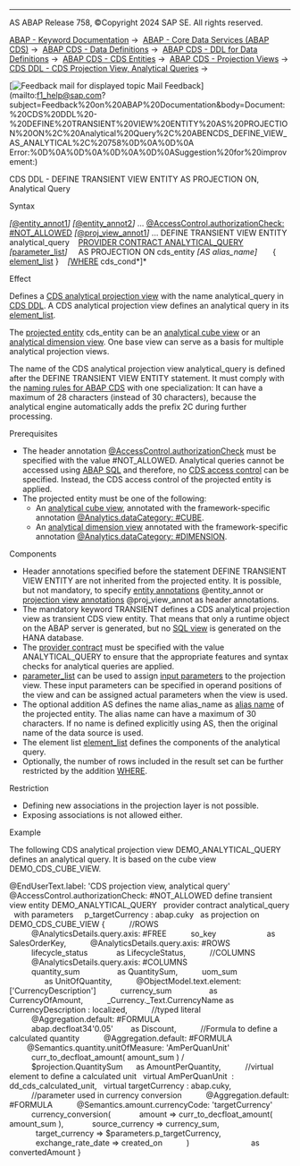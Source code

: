   

* * *

AS ABAP Release 758, ©Copyright 2024 SAP SE. All rights reserved.

[ABAP - Keyword Documentation](https://help.sap.com/doc/abapdocu_758_index_htm/7.58/en-US/abenabap.htm) →  [ABAP - Core Data Services (ABAP CDS)](https://help.sap.com/doc/abapdocu_758_index_htm/7.58/en-US/abencds.htm) →  [ABAP CDS - Data Definitions](https://help.sap.com/doc/abapdocu_758_index_htm/7.58/en-US/abencds_entities.htm) →  [ABAP CDS - DDL for Data Definitions](https://help.sap.com/doc/abapdocu_758_index_htm/7.58/en-US/abencds_f1_ddl_syntax.htm) →  [ABAP CDS - CDS Entities](https://help.sap.com/doc/abapdocu_758_index_htm/7.58/en-US/abencds_view_entity.htm) →  [ABAP CDS - Projection Views](https://help.sap.com/doc/abapdocu_758_index_htm/7.58/en-US/abencds_proj_views.htm) →  [CDS DDL - CDS Projection View, Analytical Queries](https://help.sap.com/doc/abapdocu_758_index_htm/7.58/en-US/abencds_analytical_query_apv.htm) → 

 [![](Mail.gif?object=Mail.gif "Feedback mail for displayed topic") Mail Feedback](mailto:f1_help@sap.com?subject=Feedback%20on%20ABAP%20Documentation&body=Document:%20CDS%20DDL%20-%20DEFINE%20TRANSIENT%20VIEW%20ENTITY%20AS%20PROJECTION%20ON%2C%20Analytical%20Query%2C%20ABENCDS_DEFINE_VIEW_AS_ANALYTICAL%2C%20758%0D%0A%0D%0A
Error:%0D%0A%0D%0A%0D%0A%0D%0ASuggestion%20for%20improvement:)

CDS DDL - DEFINE TRANSIENT VIEW ENTITY AS PROJECTION ON, Analytical Query

Syntax

*\[*[@entity\_annot1](https://help.sap.com/doc/abapdocu_758_index_htm/7.58/en-US/abencds_f1_entity_annotations.htm)*\]*
*\[*[@entity\_annot2](https://help.sap.com/doc/abapdocu_758_index_htm/7.58/en-US/abencds_f1_entity_annotations.htm)*\]*
...
[@AccessControl.authorizationCheck: #NOT\_ALLOWED](https://help.sap.com/doc/abapdocu_758_index_htm/7.58/en-US/abencds_proj_view_annotations.htm)
*\[*[@proj\_view\_annot1](https://help.sap.com/doc/abapdocu_758_index_htm/7.58/en-US/abencds_proj_view_annotations.htm)*\]*
...
DEFINE TRANSIENT VIEW ENTITY analytical\_query
   [PROVIDER CONTRACT ANALYTICAL\_QUERY](https://help.sap.com/doc/abapdocu_758_index_htm/7.58/en-US/abencds_pv_provider_contract.htm)
   *\[*[parameter\_list](https://help.sap.com/doc/abapdocu_758_index_htm/7.58/en-US/abencds_parameter_list_apv.htm)*\]*
    AS PROJECTION ON cds\_entity *\[*AS alias\_name*\]*
      { [element\_list](https://help.sap.com/doc/abapdocu_758_index_htm/7.58/en-US/abencds_element_list_apv.htm) }
   *\[*[WHERE](https://help.sap.com/doc/abapdocu_758_index_htm/7.58/en-US/abencds_where_apv.htm) cds\_cond*\]*

Effect

Defines a [CDS analytical projection view](https://help.sap.com/doc/abapdocu_758_index_htm/7.58/en-US/abencds_analytical_pv_glosry.htm "Glossary Entry") with the name analytical\_query in [CDS DDL](https://help.sap.com/doc/abapdocu_758_index_htm/7.58/en-US/abencds_ddl_glosry.htm "Glossary Entry"). A CDS analytical projection view defines an analytical query in its [element\_list](https://help.sap.com/doc/abapdocu_758_index_htm/7.58/en-US/abencds_element_list_apv.htm).

The [projected entity](https://help.sap.com/doc/abapdocu_758_index_htm/7.58/en-US/abencds_pv_projected_entity_glosry.htm "Glossary Entry") cds\_entity can be an [analytical cube view](https://help.sap.com/doc/abapdocu_758_index_htm/7.58/en-US/abencds_analytical_cube_glosry.htm "Glossary Entry") or an [analytical dimension view](https://help.sap.com/doc/abapdocu_758_index_htm/7.58/en-US/abencds_anal_dim_view_glosry.htm "Glossary Entry"). One base view can serve as a basis for multiple analytical projection views.

The name of the CDS analytical projection view analytical\_query is defined after the DEFINE TRANSIENT VIEW ENTITY statement. It must comply with the [naming rules for ABAP CDS](https://help.sap.com/doc/abapdocu_758_index_htm/7.58/en-US/abencds_general_syntax_rules.htm) with one specialization: It can have a maximum of 28 characters (instead of 30 characters), because the analytical engine automatically adds the prefix 2C during further processing.

Prerequisites

-   The header annotation [@AccessControl.authorizationCheck](https://help.sap.com/doc/abapdocu_758_index_htm/7.58/en-US/abencds_proj_view_annotations.htm) must be specified with the value #NOT\_ALLOWED. Analytical queries cannot be accessed using [ABAP SQL](https://help.sap.com/doc/abapdocu_758_index_htm/7.58/en-US/abenabap_sql_glosry.htm "Glossary Entry") and therefore, no [CDS access control](https://help.sap.com/doc/abapdocu_758_index_htm/7.58/en-US/abencds_access_control_glosry.htm "Glossary Entry") can be specified. Instead, the CDS access control of the projected entity is applied.
-   The projected entity must be one of the following:
    -   An [analytical cube view](https://help.sap.com/doc/abapdocu_758_index_htm/7.58/en-US/abencds_analytical_cube_glosry.htm "Glossary Entry"), annotated with the framework-specific annotation [@Analytics.dataCategory: #CUBE](https://help.sap.com/doc/abapdocu_758_index_htm/7.58/en-US/abencds_annotations_frmwrk_tables.htm).
    -   An [analytical dimension view](https://help.sap.com/doc/abapdocu_758_index_htm/7.58/en-US/abencds_anal_dim_view_glosry.htm "Glossary Entry") annotated with the framework-specific annotation [@Analytics.dataCategory: #DIMENSION](https://help.sap.com/doc/abapdocu_758_index_htm/7.58/en-US/abencds_annotations_frmwrk_tables.htm).

Components

-   Header annotations specified before the statement DEFINE TRANSIENT VIEW ENTITY are not inherited from the projected entity. It is possible, but not mandatory, to specify [entity annotations](https://help.sap.com/doc/abapdocu_758_index_htm/7.58/en-US/abencds_f1_entity_annotations.htm) @entity\_annot or [projection view annotations](https://help.sap.com/doc/abapdocu_758_index_htm/7.58/en-US/abencds_proj_view_annotations.htm) @proj\_view\_annot as header annotations.
-   The mandatory keyword TRANSIENT defines a CDS analytical projection view as transient CDS view entity. That means that only a runtime object on the ABAP server is generated, but no [SQL view](https://help.sap.com/doc/abapdocu_758_index_htm/7.58/en-US/abensql_view_glosry.htm "Glossary Entry") is generated on the HANA database.
-   The [provider contract](https://help.sap.com/doc/abapdocu_758_index_htm/7.58/en-US/abencds_pv_provider_contract.htm) must be specified with the value ANALYTICAL\_QUERY to ensure that the appropriate features and syntax checks for analytical queries are applied.
-   [parameter\_list](https://help.sap.com/doc/abapdocu_758_index_htm/7.58/en-US/abencds_parameter_list_apv.htm) can be used to assign [input parameters](https://help.sap.com/doc/abapdocu_758_index_htm/7.58/en-US/abeninput_parameter_glosry.htm "Glossary Entry") to the projection view. These input parameters can be specified in operand positions of the view and can be assigned actual parameters when the view is used.
-   The optional addition AS defines the name alias\_name as [alias name](https://help.sap.com/doc/abapdocu_758_index_htm/7.58/en-US/abenalias_glosry.htm "Glossary Entry") of the projected entity. The alias name can have a maximum of 30 characters. If no name is defined explicitly using AS, then the original name of the data source is used.
-   The element list [element\_list](https://help.sap.com/doc/abapdocu_758_index_htm/7.58/en-US/abencds_element_list_apv.htm) defines the components of the analytical query.
-   Optionally, the number of rows included in the result set can be further restricted by the addition [WHERE](https://help.sap.com/doc/abapdocu_758_index_htm/7.58/en-US/abencds_where_apv.htm).

Restriction

-   Defining new associations in the projection layer is not possible.
-   Exposing associations is not allowed either.

Example

The following CDS analytical projection view DEMO\_ANALYTICAL\_QUERY defines an analytical query. It is based on the cube view DEMO\_CDS\_CUBE\_VIEW.

@EndUserText.label: 'CDS projection view, analytical query'
@AccessControl.authorizationCheck: #NOT\_ALLOWED
define transient view entity DEMO\_ANALYTICAL\_QUERY
  provider contract analytical\_query
  with parameters
    p\_targetCurrency : abap.cuky
  as projection on DEMO\_CDS\_CUBE\_VIEW
{
          //ROWS
          @AnalyticsDetails.query.axis: #FREE
          so\_key                       as SalesOrderKey,
          @AnalyticsDetails.query.axis: #ROWS
          lifecycle\_status             as LifecycleStatus,
          //COLUMNS
          @AnalyticsDetails.query.axis: #COLUMNS
          quantity\_sum                 as QuantitySum,
          uom\_sum                      as UnitOfQuantity,
          @ObjectModel.text.element: \['CurrencyDescription'\]
          currency\_sum                 as CurrencyOfAmount,
          \_Currency.\_Text.CurrencyName as CurrencyDescription : localized,
          //typed literal
          @Aggregation.default: #FORMULA
          abap.decfloat34'0.05'        as Discount,
          //Formula to define a calculated quantity
          @Aggregation.default: #FORMULA
          @Semantics.quantity.unitOfMeasure: 'AmPerQuanUnit'
          curr\_to\_decfloat\_amount( amount\_sum ) /
          $projection.QuantitySum      as AmountPerQuantity,
          //virtual element to define a calculated unit
  virtual AmPerQuanUnit  : dd\_cds\_calculated\_unit,
  virtual targetCurrency : abap.cuky,
          //parameter used in currency conversion
          @Aggregation.default: #FORMULA
          @Semantics.amount.currencyCode: 'targetCurrency'
          currency\_conversion(
            amount => curr\_to\_decfloat\_amount( amount\_sum ),
            source\_currency => currency\_sum,
            target\_currency => $parameters.p\_targetCurrency,
            exchange\_rate\_date => created\_on
          )                            as convertedAmount
}